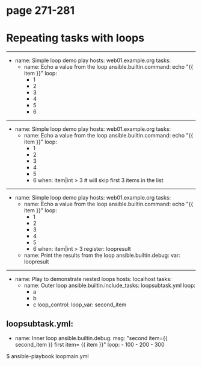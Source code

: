 # page 271-281
# Repeating tasks with loops

---
- name: Simple loop demo play
  hosts: web01.example.org
  tasks:
  - name: Echo a value from the loop
    ansible.builtin.command: echo "{{ item }}"
    loop:
      - 1
      - 2
      - 3
      - 4
      - 5
      - 6

---
- name: Simple loop demo play
  hosts: web01.example.org
  tasks:
  - name: Echo a value from the loop
    ansible.builtin.command: echo "{{ item }}"
    loop:
      - 1
      - 2
      - 3
      - 4
      - 5
      - 6
    when: item|int > 3  # will skip first 3 items in the list


---
- name: Simple loop demo play
  hosts: web01.example.org
  tasks:
  - name: Echo a value from the loop
    ansible.builtin.command: echo "{{ item }}"
    loop:
      - 1
      - 2
      - 3
      - 4
      - 5
      - 6
    when: item|int > 3
    register: loopresult
  - name: Print the results from the loop
    ansible.builtin.debug:
      var: loopresult


---
- name: Play to demonstrate nested loops
  hosts: localhost
  tasks:
  - name: Outer loop
    ansible.builtin.include_tasks: loopsubtask.yml
    loop:
      - a
      - b
      - c
    loop_control:
      loop_var: second_item


loopsubtask.yml:
---
- name: Inner loop
    ansible.builtin.debug:
      msg: "second item={{ second_item }} first item=
  {{ item }}"
    loop:
      - 100
      - 200
      - 300

$ ansible-playbook loopmain.yml


